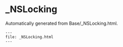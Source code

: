 
# _NSLocking

Automatically generated from Base/_NSLocking.html.

``` {raw} html
---
file: _NSLocking.html
---
```
